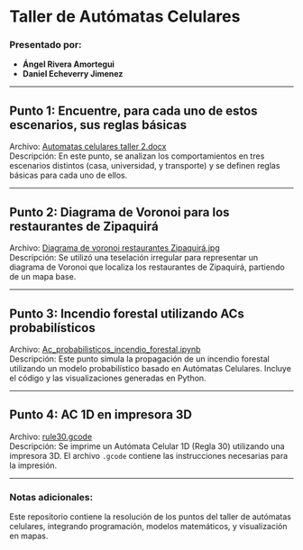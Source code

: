 # Taller de Autómatas Celulares

### Presentado por:
- **Ángel Rivera Amortegui**
- **Daniel Echeverry Jimenez**

---

## **Punto 1: Encuentre, para cada uno de estos escenarios, sus reglas básicas**
Archivo: [Automatas celulares taller 2.docx](./Automatas%20celulares%20taller%202.docx)  
Descripción: En este punto, se analizan los comportamientos en tres escenarios distintos (casa, universidad, y transporte) y se definen reglas básicas para cada uno de ellos.

---

## **Punto 2: Diagrama de Voronoi para los restaurantes de Zipaquirá**
Archivo: [Diagrama de voronoi restaurantes Zipaquirá.jpg](./Diagrama%20de%20voronoi%20restaurantes%20Zipaquir%C3%A1.jpg)  
Descripción: Se utilizó una teselación irregular para representar un diagrama de Voronoi que localiza los restaurantes de Zipaquirá, partiendo de un mapa base.

---

## **Punto 3: Incendio forestal utilizando ACs probabilísticos**
Archivo: [Ac_probabilisticos_incendio_forestal.ipynb](./Ac_probabilisticos_incendio_forestal.ipynb)  
Descripción: Este punto simula la propagación de un incendio forestal utilizando un modelo probabilístico basado en Autómatas Celulares. Incluye el código y las visualizaciones generadas en Python.

---

## **Punto 4: AC 1D en impresora 3D**
Archivo: [rule30.gcode](./rule30.gcode)  
Descripción: Se imprime un Autómata Celular 1D (Regla 30) utilizando una impresora 3D. El archivo `.gcode` contiene las instrucciones necesarias para la impresión.

---

### Notas adicionales:
Este repositorio contiene la resolución de los puntos del taller de autómatas celulares, integrando programación, modelos matemáticos, y visualización en mapas.


